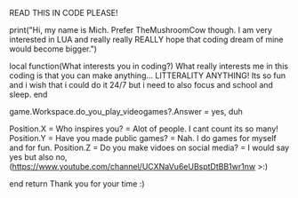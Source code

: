 READ THIS IN CODE PLEASE!

print("Hi, my name is Mich. Prefer TheMushroomCow though. I am very interested in LUA and really really REALLY hope that coding dream of mine would become bigger.")

local function(What interests you in coding?)
   What really interests me in this coding is that you can make anything... LITTERALITY ANYTHING!
   Its so fun and i wish that i could do it 24/7 but i need to also focus and school and sleep.
end

game.Workspace.do_you_play_videogames?.Answer = yes, duh

Position.X = Who inspires you? = Alot of people. I cant count its so many!
Position.Y = Have you made public games? = Nah. I do games for myself and for fun.
Position.Z = Do you make vidoes on social media? = I would say yes but also no, (https://www.youtube.com/channel/UCXNaVu6eUBsptDtBB1wr1nw  >:)

end
return Thank you for your time :)
